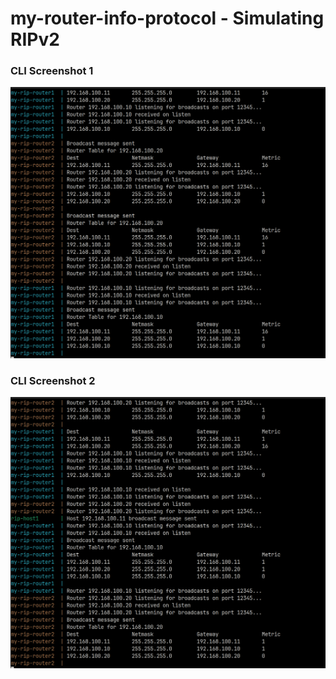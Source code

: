 # my-router-info-protocol - Simulating RIPv2

### CLI Screenshot 1
![CLI Screenshot 1](./screenshotz/my-router-info-protocol-1.png)

### CLI Screenshot 2
![CLI Screenshot 2](./screenshotz/my-router-info-protocol-2.png)
